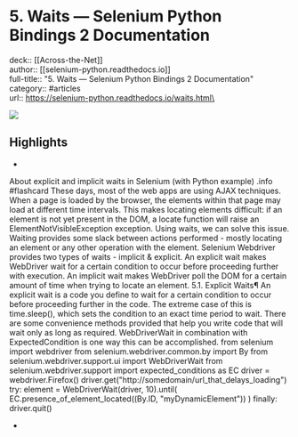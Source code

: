 # 5. Waits — Selenium Python Bindings 2 Documentation

deck:: [[Across-the-Net]]\
author:: [[selenium-python.readthedocs.io]]\
full-title:: "5. Waits — Selenium Python Bindings 2 Documentation"\
category:: #articles\
url:: https://selenium-python.readthedocs.io/waits.html\

![](https://readwise-assets.s3.amazonaws.com/static/images/article2.74d541386bbf.png)

## Highlights
- 
 About explicit and implicit waits in Selenium (with Python example) .info #flashcard 
    These days, most of the web apps are using AJAX techniques. When a page is
     loaded by the browser, the elements within that page may load at different time
     intervals. This makes locating elements difficult: if an element is not yet
     present in the DOM, a locate function will raise an ElementNotVisibleException
     exception. Using waits, we can solve this issue. Waiting provides some slack
     between actions performed - mostly locating an element or any other operation
     with the element.
     Selenium Webdriver provides two types of waits - implicit & explicit. An
     explicit wait makes WebDriver wait for a certain condition to occur before
     proceeding further with execution. An implicit wait makes WebDriver poll the
     DOM for a certain amount of time when trying to locate an element.
     5.1. Explicit Waits¶
     An explicit wait is a code you define to wait for a certain condition to occur
     before proceeding further in the code. The extreme case of this is
     time.sleep(), which sets the condition to an exact time period to wait. There
     are some convenience methods provided that help you write code that will wait
     only as long as required. WebDriverWait in combination with ExpectedCondition
     is one way this can be accomplished.
     from selenium import webdriver
     from selenium.webdriver.common.by import By
     from selenium.webdriver.support.ui import WebDriverWait
     from selenium.webdriver.support import expected_conditions as EC
     driver = webdriver.Firefox()
     driver.get("http://somedomain/url_that_delays_loading")
     try:
     element = WebDriverWait(driver, 10).until(
     EC.presence_of_element_located((By.ID, "myDynamicElement"))
     )
     finally:
     driver.quit()

    
-
